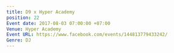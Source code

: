 ```yaml
---
title: D9 x Hyper Academy
position: 22
Event date: 2017-08-03 07:00:00 +07:00
Venue: Hyper Academy
Event URL: https://www.facebook.com/events/144813779433242/
Genre: DJ
---
```


